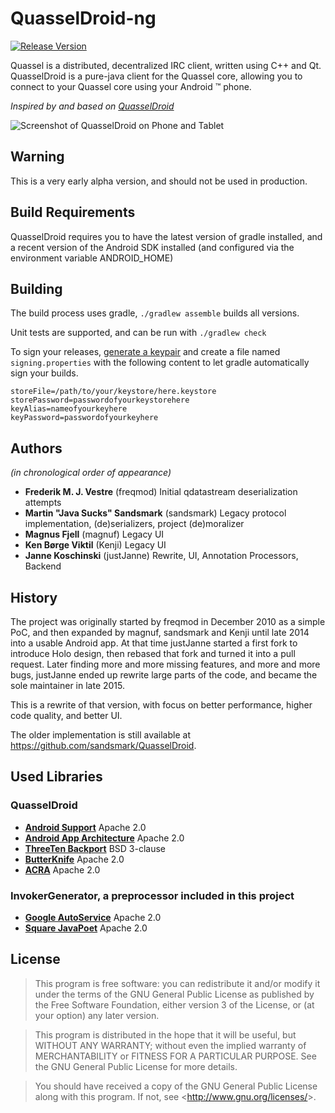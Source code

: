 # QuasselDroid-ng

[![Release Version](http://github-release-version.herokuapp.com/github/justjanne/QuasselDroid-ng/release.svg?style=flat)](https://github.com/justjanne/QuasselDroid-ng/releases)

Quassel is a distributed, decentralized IRC client, written using C++ and Qt.
QuasselDroid is a pure-java client for the Quassel core, allowing you to connect
to your Quassel core using your Android ™ phone.

*Inspired by and based on [QuasselDroid](https://github.com/sandsmark/QuasselDroid)*

![Screenshot of QuasselDroid on Phone and Tablet](https://i.imgur.com/Zj2mx60.png)

## Warning

This is a very early alpha version, and should not be used in production.

## Build Requirements

QuasselDroid requires you to have the latest version of gradle installed, and
a recent version of the Android SDK installed (and configured via the
environment variable ANDROID_HOME)

## Building


The build process uses gradle, `./gradlew assemble` builds all versions.

Unit tests are supported, and can be run with `./gradlew check`

To sign your releases, [generate a keypair](http://developer.android.com/tools/publishing/app-signing.html)
and create a file named `signing.properties` with the following content to let gradle automatically
sign your builds.

```
storeFile=/path/to/your/keystore/here.keystore
storePassword=passwordofyourkeystorehere
keyAlias=nameofyourkeyhere
keyPassword=passwordofyourkeyhere
```

## Authors

*(in chronological order of appearance)*

* **Frederik M. J. Vestre** (freqmod)
  Initial qdatastream deserialization attempts
* **Martin "Java Sucks" Sandsmark** (sandsmark)
  Legacy protocol implementation, (de)serializers, project (de)moralizer
* **Magnus Fjell** (magnuf)
  Legacy UI
* **Ken Børge Viktil** (Kenji)
  Legacy UI
* **Janne Koschinski** (justJanne)
  Rewrite, UI, Annotation Processors, Backend

## History

The project was originally started by freqmod in December 2010 as a simple PoC, and then expanded by
magnuf, sandsmark and Kenji until late 2014 into a usable Android app. At that time justJanne
started a first fork to introduce Holo design, then rebased that fork and turned it into a pull
request. Later finding more and more missing features, and more and more bugs, justJanne ended up
rewrite large parts of the code, and became the sole maintainer in late 2015.

This is a rewrite of that version, with focus on better performance, higher code quality, and
better UI.

The older implementation is still available at <https://github.com/sandsmark/QuasselDroid>.

## Used Libraries

### QuasselDroid

* [**Android Support**](http://developer.android.com/tools/support-library/index.html)
  Apache 2.0
* [**Android App Architecture**](https://developer.android.com/topic/libraries/architecture/guide.html)
  Apache 2.0
* [**ThreeTen Backport**](http://www.threeten.org/threetenbp/)
  BSD 3-clause
* [**ButterKnife**](https://github.com/JakeWharton/butterknife/)
  Apache 2.0
* [**ACRA**](https://github.com/JakeWharton/butterknife/)
  Apache 2.0

### InvokerGenerator, a preprocessor included in this project

* [**Google AutoService**](https://github.com/google/auto/tree/master/service)
  Apache 2.0
* [**Square JavaPoet**](https://github.com/square/javapoet)
  Apache 2.0

## License

> This program is free software: you can redistribute it and/or modify it
> under the terms of the GNU General Public License as published by the Free
> Software Foundation, either version 3 of the License, or (at your option)
> any later version.

> This program is distributed in the hope that it will be useful,
> but WITHOUT ANY WARRANTY; without even the implied warranty of
> MERCHANTABILITY or FITNESS FOR A PARTICULAR PURPOSE.  See the
> GNU General Public License for more details.

> You should have received a copy of the GNU General Public License along
> with this program.  If not, see &lt;<http://www.gnu.org/licenses/>&gt;.
